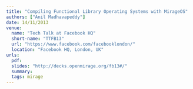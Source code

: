 ```yaml
---
title: "Compiling Functional Library Operating Systems with MirageOS"
authors: ["Anil Madhavapeddy"]
date: 14/11/2013
venue:
  name: "Tech Talk at Facebook HQ"
  short-name: "TTFB13"
  url: "https://www.facebook.com/facebooklondon/"
  location: "Facebook HQ, London, UK"
urls:
  pdf:
  slides: "http://decks.openmirage.org/fb13#/"
  summary:
  tags: mirage
---
```

